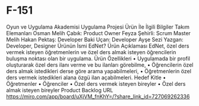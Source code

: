 # F-151
 Oyun ve Uygulama Akademisi Uygulama Projesi
Ürün İle İlgili Bilgiler
Takım Elemanları
Osman Melih Çabık: Product Owner
Feyza Şehirli: Scrum Master
Melih Hakan Pektaş: Developer
Baki Uçan: Developer
Ayşe Sezi Yazgan: Developer, Designer
Ürünün İsmi
EdNet?
Ürün Açıklaması
EdNet, özel ders vermek isteyen öğretmenlerin ve özel ders almak isteyen öğrencilerin buluşma noktası olan bir uygulama. 
Ürün Özellikleri
•	Uygulamada bir profil oluşturarak özel ders ilanı verme ve bu ilanları görebilme,
•	Öğrencilerin özel ders almak istedikleri derse göre arama yapabilmeleri,
•	Öğretmenlerin özel ders vermek istedikleri alana özgü ilan açabilmeleri.
Hedef Kitle
•	Öğretmenler
•	Öğrenciler
•	Özel ders vermek isteyen bireyler
•	Özel ders almak isteyen bireyler
Product Backlog URL
https://miro.com/app/board/uXjVM_fnKhY=/?share_link_id=727069262336
